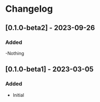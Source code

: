 # Changelog

## [0.1.0-beta2] - 2023-09-26

### Added

-Nothing

## [0.1.0-beta1] - 2023-03-05

### Added

- Initial

